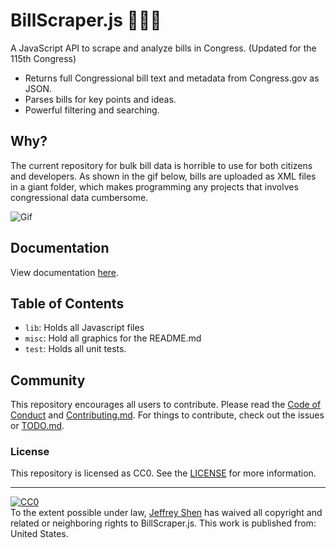 # BillScraper.js 📝📝📝
A JavaScript API to scrape and analyze bills in Congress. (Updated for the 115th Congress)
  * Returns full Congressional bill text and metadata from Congress.gov as JSON.
  * Parses bills for key points and ideas.
  * Powerful filtering and searching.

## Why?
The current repository for bulk bill data is horrible to use for both citizens and developers. As shown in the gif below, bills are uploaded as XML files in a giant folder, which makes programming any projects that involves congressional data cumbersome.

![Gif](./misc/explanation_of_the_problem.gif)

## Documentation
View documentation [here](https://jeffreyshen19.github.io/BillScraper.js/out/).

## Table of Contents

* `lib`: Holds all Javascript files
* `misc`: Hold all graphics for the README.md
* `test`: Holds all unit tests.

## Community

This repository encourages all users to contribute. Please read the [Code of Conduct](./CODE_OF_CONDUCT.md) and [Contributing.md](./CONTRIBUTING.md). For things to contribute, check out the issues or [TODO.md](./TODO.md).

### License
This repository is licensed as CC0. See the [LICENSE](./LICENSE) for more information.

---

<p xmlns:dct="http://purl.org/dc/terms/" xmlns:vcard="http://www.w3.org/2001/vcard-rdf/3.0#">
  <a rel="license"
     href="http://creativecommons.org/publicdomain/zero/1.0/">
    <img src="http://i.creativecommons.org/p/zero/1.0/88x31.png" style="border-style: none;" alt="CC0" />
  </a>
  <br />
  To the extent possible under law,
  <a rel="dct:publisher"
     href="jeffreyshen.com">
    <span property="dct:title">Jeffrey Shen</span></a>
  has waived all copyright and related or neighboring rights to
  <span property="dct:title">BillScraper.js</span>.
This work is published from:
<span property="vcard:Country" datatype="dct:ISO3166"
      content="US" about="jeffreyshen.com">
  United States</span>.
</p>
